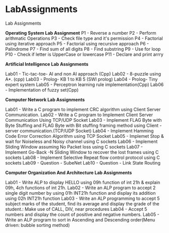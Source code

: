 # LabAssignments
Lab Assignments

**Operating System Lab Assignment**
P1 - Reverse a number
P2 - Perform arithmatic Operations
P3 - Check file type and it's permission
P4 - Factorial using iterative approach
P5 - Factorial using recursive approach
P6 - Palindrome
P7 - Find sum of all digits
P8 - Find substring
P9 - Use for loop
P10 - Check if letter is UpperCase or lowercase
P11 - Declare and print arrry

**Artificial Intelligence Lab Assignments** 

Lab01 - Tic-tac-toe- AI and non AI approach (Cpp)
Lab02 - 8-puzzle using A*. (cpp)
Lab03 - Prolog- KB 1 to KB 5 (SWI prolog)
Lab04 - Prolog- Tiny expert system
Lab05 - Perceptron learning rule implementation(Cpp)
Lab06 - Implementation of fuzzy set(Cpp)


**Computer Network Lab Assignments** 

Lab01 - Write a C program to implement CRC algorithm using Client Server Communication.
Lab02 - Write a C program to Implement Client Server Communication Using TCP/UDP Socket
Lab03 - Implement FLAG Byte with Byte Stuffing and FLAG Byte with Bit stuffing framing method using Client -server 	communication.(TCP/UDP Socket)
Lab04 - Implement Hamming Code Error Correction Algorithm using TCP Socket
Lab05 - Implemet Stop & wait for Noiseless and Noisy channel using C sockets
Lab06 - Implement Sliding Window assuming No Packet loss using C sockets
Lab07 - Implement Go-Back -N Sliding Window to recover the lost frames using C sockets
Lab08 - Implement Selective Repeat flow control protocol using C sockets
Lab09 - Question - SubeNet
Lab10 - Question - Link State Routing

**Computer Organization And Architecture Lab Assignments** 

Lab01 - Write ALP to display HELLO using 09h function of int 21h & explain 09h, 4ch functions of int 21h.
Lab02 - Write an ALP program to accept 2 single digit number by using 01h INT21h function and display its addition     	using 02h INT21h function
Lab03 - Write an ALP programming to accept 5 subject marks of the student, find its average and display the grade 	of the student.: Make use of CALL, DIV, near procedures
Lab04 - Accept 5 numbers and display the count of positive and negative numbers.
Lab05 - Write an ALP program to sort in Ascending and Descending order(Menu driven: bubble sorting method)

